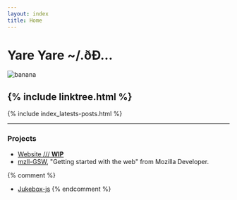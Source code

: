 ```yaml
---
layout: index
title: Home
---
```


<h1 class="index-title">Yare Yare ~/.ðÐ...</h1>
<img class="avatar" src="https://avatars1.githubusercontent.com/u/32879431?s=460&v=4" alt="banana" />


{% include linktree.html %}
---

{% include index_latests-posts.html %}

---

### Projects

+ [Website <span class="mydivbars">///</span> **WIP**]({{site.baseurl}})
+ [mzll-GSW]({{site.baseurl}}/mzll-GSW), "Getting started with the web" from Mozilla Developer.

{% comment  %}
+ [Jukebox-js]({{site.baseurl}}/jukebox)
{% endcomment %}

